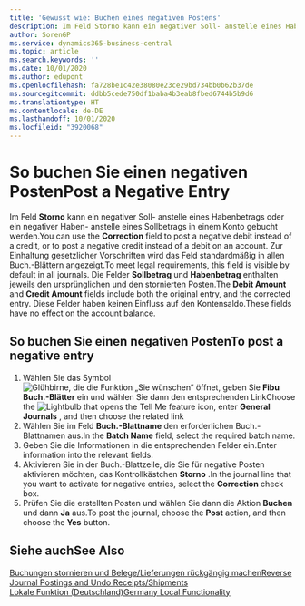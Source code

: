 ```yaml
---
title: 'Gewusst wie: Buchen eines negativen Postens'
description: Im Feld Storno kann ein negativer Soll- anstelle eines Habenbetrags oder ein negativer Haben- anstelle eines Sollbetrags in einem Konto gebucht werden. Zur Einhaltung gesetzlicher Vorschriften in Deutschland wird das Feld standardmäßig in allen Buch.-Blättern angezeigt. Die Felder Sollbetrag und Habenbetrag enthalten jeweils den ursprünglichen und den stornierten Posten.
author: SorenGP
ms.service: dynamics365-business-central
ms.topic: article
ms.search.keywords: ''
ms.date: 10/01/2020
ms.author: edupont
ms.openlocfilehash: fa728be1c42e38080e23ce29bd734bb0b62b37de
ms.sourcegitcommit: ddbb5cede750df1baba4b3eab8fbed6744b5b9d6
ms.translationtype: HT
ms.contentlocale: de-DE
ms.lasthandoff: 10/01/2020
ms.locfileid: "3920068"
---
```

# <a name="post-a-negative-entry"></a><span data-ttu-id="d39af-105">So buchen Sie einen negativen Posten</span><span class="sxs-lookup"><span data-stu-id="d39af-105">Post a Negative Entry</span></span>
<span data-ttu-id="d39af-106">Im Feld **Storno** kann ein negativer Soll- anstelle eines Habenbetrags oder ein negativer Haben- anstelle eines Sollbetrags in einem Konto gebucht werden.</span><span class="sxs-lookup"><span data-stu-id="d39af-106">You can use the **Correction** field to post a negative debit instead of a credit, or to post a negative credit instead of a debit on an account.</span></span> <span data-ttu-id="d39af-107">Zur Einhaltung gesetzlicher Vorschriften wird das Feld standardmäßig in allen Buch.-Blättern angezeigt.</span><span class="sxs-lookup"><span data-stu-id="d39af-107">To meet legal requirements, this field is visible by default in all journals.</span></span> <span data-ttu-id="d39af-108">Die Felder **Sollbetrag** und **Habenbetrag** enthalten jeweils den ursprünglichen und den stornierten Posten.</span><span class="sxs-lookup"><span data-stu-id="d39af-108">The **Debit Amount** and **Credit Amount** fields include both the original entry, and the corrected entry.</span></span> <span data-ttu-id="d39af-109">Diese Felder haben keinen Einfluss auf den Kontensaldo.</span><span class="sxs-lookup"><span data-stu-id="d39af-109">These fields have no effect on the account balance.</span></span>  

## <a name="to-post-a-negative-entry"></a><span data-ttu-id="d39af-110">So buchen Sie einen negativen Posten</span><span class="sxs-lookup"><span data-stu-id="d39af-110">To post a negative entry</span></span>  

1.  <span data-ttu-id="d39af-111">Wählen Sie das Symbol ![Glühbirne, die die Funktion „Sie wünschen“ öffnet](../../media/ui-search/search_small.png "Was möchten Sie tun?"), geben Sie **Fibu Buch.-Blätter** ein und wählen Sie dann den entsprechenden Link</span><span class="sxs-lookup"><span data-stu-id="d39af-111">Choose the ![Lightbulb that opens the Tell Me feature](../../media/ui-search/search_small.png "Tell me what you want to do") icon, enter **General Journals** , and then choose the related link</span></span>  
2.  <span data-ttu-id="d39af-112">Wählen Sie im Feld **Buch.-Blattname** den erforderlichen Buch.-Blattnamen aus.</span><span class="sxs-lookup"><span data-stu-id="d39af-112">In the **Batch Name** field, select the required batch name.</span></span>  
3.  <span data-ttu-id="d39af-113">Geben Sie die Informationen in die entsprechenden Felder ein.</span><span class="sxs-lookup"><span data-stu-id="d39af-113">Enter information into the relevant fields.</span></span>  
4.  <span data-ttu-id="d39af-114">Aktivieren Sie in der Buch.-Blattzeile, die Sie für negative Posten aktivieren möchten, das Kontrollkästchen **Storno** .</span><span class="sxs-lookup"><span data-stu-id="d39af-114">In the journal line that you want to activate for negative entries, select the **Correction** check box.</span></span>  
5.  <span data-ttu-id="d39af-115">Prüfen Sie die erstellten Posten und wählen Sie dann die Aktion **Buchen** und dann **Ja** aus.</span><span class="sxs-lookup"><span data-stu-id="d39af-115">To post the journal, choose the **Post** action, and then choose the **Yes** button.</span></span>  

## <a name="see-also"></a><span data-ttu-id="d39af-116">Siehe auch</span><span class="sxs-lookup"><span data-stu-id="d39af-116">See Also</span></span>  
[<span data-ttu-id="d39af-117">Buchungen stornieren und Belege/Lieferungen rückgängig machen</span><span class="sxs-lookup"><span data-stu-id="d39af-117">Reverse Journal Postings and Undo Receipts/Shipments</span></span>](../../finance-how-reverse-journal-posting.md)  
[<span data-ttu-id="d39af-118">Lokale Funktion (Deutschland)</span><span class="sxs-lookup"><span data-stu-id="d39af-118">Germany Local Functionality</span></span>](germany-local-functionality.md)
